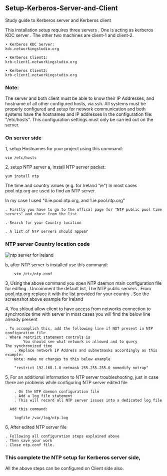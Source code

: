 ## Setup-Kerberos-Server-and-Client
Study guide to Kerberos server and Kerberos client

This installation setup requires three servers 
    . One is acting as kerberos KDC server 
    . The other two machines are client-1 and client-2. 
    
    • Kerberos KDC Server: 
    kdc.networkingstudio.org
    
    • Kerberos Client1: 
    krb-client1.networkingstudio.org
    
    • Kerberos Client2: 
    krb-client1.networkingstudio.org
    
### Note: 
The server and both client must be able to know their IP Addresses, and hostname of all other configured hosts, via ssh.
All systems must be properly configured and setup for network communication and both systems have the hostnames and IP addresses
In the configuration file: "/etc/hosts". This configuration settings must only be carried out on the server. 


### On server side
1, setup Hostnames for your project using this command:

    vim /etc/hosts

2, setup NTP server 
  a, install NTP server packet:
  
    yum install ntp
    
  The time and country values (e.g. for Ireland "ie")
  In most cases pool.ntp.org are used to find an NTP server.
  
  In my case I used "0.ie.pool.ntp.org, and 1.ie.pool.ntp.org"
  
    . Firstly you have to go to the offical page for "NTP public pool time servers" and chose from the list
    
    . Search for your Country location
    
    . A list of NTP servers should appear
    
### NTP server Country location code
    
![ntp server for ireland](https://user-images.githubusercontent.com/22172433/46115511-32e4cc80-c1ef-11e8-8c7c-afd4e48d3d1d.PNG)

  b, after NTP server is installed use this command: 
  
        vim /etc/ntp.conf
        
3, Using the above command you open NTP daemon main configuration file for editing 
    . Uncomment the default list,
   The NTP public servers 
    . From pool.ntp.org replace it with the list provided for your country 
    . See the screenshot above example for Ireland
    
4, You shloud allow client to have access from networks connection to synchronize time with server
    in most cases you will find the below line already present
    
    . To accomplish this, add the following line if NOT present in NTP configuration file
    . Where restrict statement controls is
            You should see what network is allowed and to query
    The synchronized time 
        . Replace network IP Address and subnetmasks accordingly as this example: 
        Note: make no changes to this below example 
        
        "restrict 192.168.1.0 netmask 255.255.255.0 nomodify notrap"
        
5, For an additional information to NTP server troubleshooting, just in case there are problems while configuring NTP server edited file

        . On the NTP daemon configuration file
        . Add a log file statement 
        . This will record all NTP server issues into a dedicated log file
        
      Add this command:
      
        logfile /var/log/ntp.log
  
6, After edited NTP server file 

    . Following all configuration steps explained above 
    . Then save your work 
    . Close ntp.conf file. 
### This complete the NTP setup for Kerberos server side, 
All the above steps can be configured on Client side also.

